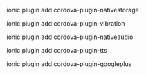 ionic plugin add cordova-plugin-nativestorage

ionic plugin add cordova-plugin-vibration

ionic plugin add cordova-plugin-nativeaudio

ionic plugin add cordova-plugin-tts

ionic plugin add cordova-plugin-googleplus